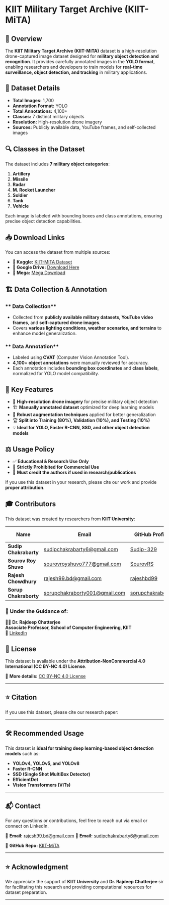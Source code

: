 # KIIT Military Target Archive (KIIT-MiTA)

## 📌 Overview
The **KIIT Military Target Archive (KIIT-MiTA)** dataset is a high-resolution drone-captured image dataset designed for **military object detection and recognition**. It provides carefully annotated images in the **YOLO format**, enabling researchers and developers to train models for **real-time surveillance, object detection, and tracking** in military applications.

## 📂 Dataset Details
- **Total Images:** 1,700  
- **Annotation Format:** YOLO  
- **Total Annotations:** 4,100+  
- **Classes:** 7 distinct military objects  
- **Resolution:** High-resolution drone imagery  
- **Sources:** Publicly available data, YouTube frames, and self-collected images  

## 🔍 Classes in the Dataset
The dataset includes **7 military object categories**:

1. **Artillery**  
2. **Missile**  
3. **Radar**  
4. **M. Rocket Launcher**  
5. **Soldier**  
6. **Tank**  
7. **Vehicle**  

Each image is labeled with bounding boxes and class annotations, ensuring precise object detection capabilities.

## 📥 Download Links
You can access the dataset from multiple sources:

- **📌 Kaggle:** [KIIT-MiTA Dataset](https://www.kaggle.com/datasets/sudipchakrabarty/kiit-mita/data)  
- **📌 Google Drive:** [Download Here](https://drive.google.com/drive/folders/1fZ_B0lIpVgThWAEi3BPSNnUPr1j3eCiN?usp=drive_link)  
- **📌 Mega:** [Mega Download](https://mega.nz/folder/hesAGKZT#PGPJeQjWy3oQL9nyhBqt5g)  

## 🏗 Data Collection & Annotation
### ** Data Collection**
- Collected from **publicly available military datasets, YouTube video frames**, and **self-captured drone images**.  
- Covers **various lighting conditions, weather scenarios, and terrains** to enhance model generalization.  

### ** Data Annotation**
- Labeled using **CVAT** (Computer Vision Annotation Tool).  
- **4,100+ object annotations** were manually reviewed for accuracy.  
- Each annotation includes **bounding box coordinates** and **class labels**, normalized for YOLO model compatibility.  


## 🎯 Key Features
- 📸 **High-resolution drone imagery** for precise military object detection  
- 🏗 **Manually annotated dataset** optimized for deep learning models  
- 🔄 **Robust augmentation techniques** applied for better generalization  
- 🏆 **Split into Training (80%), Validation (10%), and Testing (10%)**  
- 💡 **Ideal for YOLO, Faster R-CNN, SSD, and other object detection models**  

## ⚖️ Usage Policy
- ✅ **Educational & Research Use Only**  
- 🚫 **Strictly Prohibited for Commercial Use**  
- 🔗 **Must credit the authors if used in research/publications**  

If you use this dataset in your research, please cite our work and provide **proper attribution**.

## 🎓 Contributors
This dataset was created by researchers from **KIIT University**:

| Name                  | Email                              | GitHub Profile                           | LinkedIn Profile |
|-----------------------|----------------------------------|------------------------------------------|------------------|
| **Sudip Chakrabarty** | sudipchakrabarty6@gmail.com      | [Sudip-329](https://github.com/Sudip-329) | [LinkedIn](https://www.linkedin.com/in/sudipchakrabarty329) |
| **Sourov Roy Shuvo**  | sourovroyshuvo777@gmail.com      | [SourovRS](https://github.com/SourovRS)  | [LinkedIn](https://www.linkedin.com/in/sourov-roy-shuvo-292582255) |
| **Rajesh Chowdhury**  | rajesh99.bd@gmail.com           | [rajeshbd99](https://github.com/rajeshbd99) | [LinkedIn](https://www.linkedin.com/in/rajesh-chowdhury-361360224) |
| **Sorup Chakraborty** | sorupchakraborty001@gmail.com   | [sorupchakraborty](https://github.com/sorupchakraborty) | [LinkedIn](https://www.linkedin.com/in/sorupchakraborty) |

### **🔹 Under the Guidance of:**  
👨‍🏫 **Dr. Rajdeep Chatterjee**  
**Associate Professor, School of Computer Engineering, KIIT**  
🔗 [LinkedIn](https://www.linkedin.com/in/rajdeep-chatterjee-ph-d-60352325)  

## 📜 License
This dataset is available under the **Attribution-NonCommercial 4.0 International (CC BY-NC 4.0) License**.

🔗 **More details:** [CC BY-NC 4.0 License](https://creativecommons.org/licenses/by-nc/4.0/)

---

## ⭐ Citation
If you use this dataset, please cite our research paper:


---

## 🛠 Recommended Usage
This dataset is **ideal for training deep learning-based object detection models** such as:
- **YOLOv4, YOLOv5, and YOLOv8**
- **Faster R-CNN**
- **SSD (Single Shot MultiBox Detector)**
- **EfficientDet**
- **Vision Transformers (ViTs)**

---

## 📬 Contact
For any questions or contributions, feel free to reach out via email or connect on LinkedIn.

📧 **Email:** rajesh99.bd@gmail.com
📧 **Email:** sudipchakrabarty6@gmail.com  
 
🔗 **GitHub Repo:** [KIIT-MiTA](https://github.com/Sudip-329/KIIT-MiTA)

---

## ⭐ Acknowledgment
We appreciate the support of **KIIT University** and **Dr. Rajdeep Chatterjee** sir for facilitating this research and providing computational resources for dataset preparation.

---
